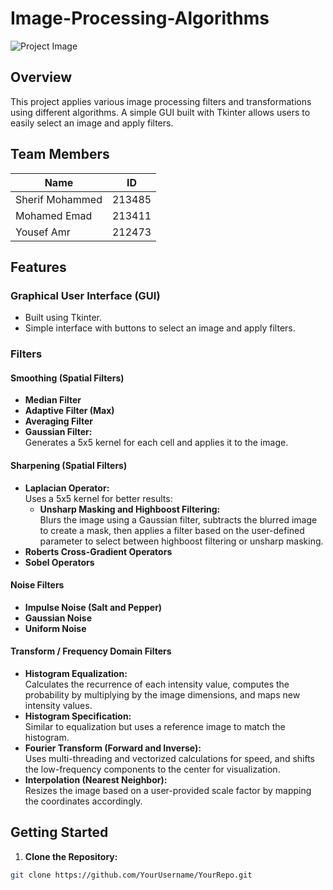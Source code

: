 # Image-Processing-Algorithms

![Project Image]([https://example.com/your-image.png](https://files.oaiusercontent.com/file-XjJTuiR5DD5of2o5kDMG1h?se=2025-02-17T20%3A07%3A41Z&sp=r&sv=2024-08-04&sr=b&rscc=max-age%3D604800%2C%20immutable%2C%20private&rscd=attachment%3B%20filename%3D112f1999-6cc7-4dbe-83cb-40d5918173af.webp&sig=Ouiv6oZMdvj%2BKsW%2BS3cYmKZoU/y1uQ8t36GsRfh3FAQ%3D))

## Overview

This project applies various image processing filters and transformations using different algorithms. A simple GUI built with Tkinter allows users to easily select an image and apply filters.

## Team Members

| Name             | ID     |
| ---------------- | ------ |
| Sherif Mohammed  | 213485 |
| Mohamed Emad     | 213411 |
| Yousef Amr       | 212473 |

## Features

### Graphical User Interface (GUI)
- Built using Tkinter.
- Simple interface with buttons to select an image and apply filters.

### Filters

#### Smoothing (Spatial Filters)
- **Median Filter**
- **Adaptive Filter (Max)**
- **Averaging Filter**
- **Gaussian Filter:**  
  Generates a 5x5 kernel for each cell and applies it to the image.

#### Sharpening (Spatial Filters)
- **Laplacian Operator:**  
  Uses a 5x5 kernel for better results:
  - **Unsharp Masking and Highboost Filtering:**  
Blurs the image using a Gaussian filter, subtracts the blurred image to create a mask, then applies a filter based on the user-defined parameter to select between highboost filtering or unsharp masking.
- **Roberts Cross-Gradient Operators**
- **Sobel Operators**

#### Noise Filters
- **Impulse Noise (Salt and Pepper)**
- **Gaussian Noise**
- **Uniform Noise**

#### Transform / Frequency Domain Filters
- **Histogram Equalization:**  
Calculates the recurrence of each intensity value, computes the probability by multiplying by the image dimensions, and maps new intensity values.
- **Histogram Specification:**  
Similar to equalization but uses a reference image to match the histogram.
- **Fourier Transform (Forward and Inverse):**  
Uses multi-threading and vectorized calculations for speed, and shifts the low-frequency components to the center for visualization.
- **Interpolation (Nearest Neighbor):**  
Resizes the image based on a user-provided scale factor by mapping the coordinates accordingly.

## Getting Started

1. **Clone the Repository:**
 ```bash
 git clone https://github.com/YourUsername/YourRepo.git


